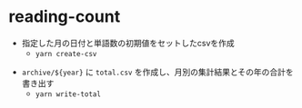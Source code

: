 # reading-count
  - 指定した月の日付と単語数の初期値をセットしたcsvを作成
    - `yarn create-csv`
  <!-- - csvファイルを読み出し、その月に読んだ単語数を集計
    - yarn total -->
  - `archive/${year}` に `total.csv` を作成し、月別の集計結果とその年の合計を書き出す
    - `yarn write-total`
